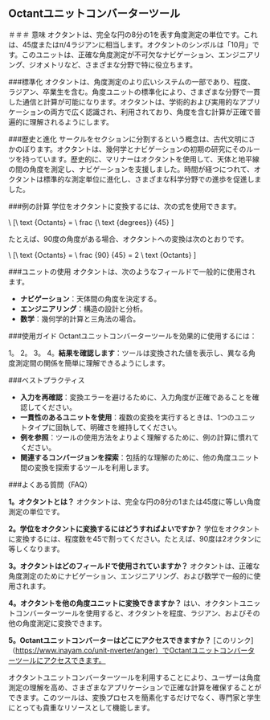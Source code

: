 ## Octantユニットコンバーターツール

＃＃＃ 意味
オクタントは、完全な円の8分の1を表す角度測定の単位です。これは、45度またはπ/4ラジアンに相当します。オクタントのシンボルは「10月」です。このユニットは、正確な角度測定が不可欠なナビゲーション、エンジニアリング、ジオメトリなど、さまざまな分野で特に役立ちます。

###標準化
オクタントは、角度測定のより広いシステムの一部であり、程度、ラジアン、卒業生を含む。角度ユニットの標準化により、さまざまな分野で一貫した通信と計算が可能になります。オクタントは、学術的および実用的なアプリケーションの両方で広く認識され、利用されており、角度を含む計算が正確で普遍的に理解されるようにします。

###歴史と進化
サークルをセクションに分割するという概念は、古代文明にさかのぼります。オクタントは、幾何学とナビゲーションの初期の研究にそのルーツを持っています。歴史的に、マリナーはオクタントを使用して、天体と地平線の間の角度を測定し、ナビゲーションを支援しました。時間が経つにつれて、オクタントは標準的な測定単位に進化し、さまざまな科学分野での進歩を促進しました。

###例の計算
学位をオクタントに変換するには、次の式を使用できます。

\ [\ text {Octants} = \ frac {\ text {degrees}} {45} \]

たとえば、90度の角度がある場合、オクタントへの変換は次のとおりです。

\ [\ text {Octants} = \ frac {90} {45} = 2 \ text {Octants} \]

###ユニットの使用
オクタントは、次のようなフィールドで一般的に使用されます。

- **ナビゲーション**：天体間の角度を決定する。
- **エンジニアリング**：構造の設計と分析。
- **数学**：幾何学的計算と三角法の場合。

###使用ガイド
Octantユニットコンバーターツールを効果的に使用するには：

1。
2。
3。
4。**結果を確認します**：ツールは変換された値を表示し、異なる角度測定間の関係を簡単に理解できるようにします。

###ベストプラクティス
- **入力を再確認**：変換エラーを避けるために、入力角度が正確であることを確認してください。
- **一貫性のあるユニットを使用**：複数の変換を実行するときは、1つのユニットタイプに固執して、明確さを維持してください。
- **例を参照**：ツールの使用方法をよりよく理解するために、例の計算に慣れてください。
- **関連するコンバージョンを探索**：包括的な理解のために、他の角度ユニット間の変換を探索するツールを利用します。

###よくある質問（FAQ）

**1。オクタントとは？**
オクタントは、完全な円の8分の1または45度に等しい角度測定の単位です。

**2。学位をオクタントに変換するにはどうすればよいですか？**
学位をオクタントに変換するには、程度数を45で割ってください。たとえば、90度は2オクタンに等しくなります。

**3。オクタントはどのフィールドで使用されていますか？**
オクタントは、正確な角度測定のためにナビゲーション、エンジニアリング、および数学で一般的に使用されます。

**4。オクタントを他の角度ユニットに変換できますか？**
はい、オクタントユニットコンバーターツールを使用すると、オクタントを程度、ラジアン、およびその他の角度測定に変換できます。

**5。Octantユニットコンバーターはどこにアクセスできますか？**
[このリンク]（https://www.inayam.co/unit-nverter/anger）でOctantユニットコンバーターツールにアクセスできます。

オクタントユニットコンバーターツールを利用することにより、ユーザーは角度測定の理解を高め、さまざまなアプリケーションで正確な計算を確保することができます。このツールは、変換プロセスを簡素化するだけでなく、専門家と学生にとっても貴重なリソースとして機能します。